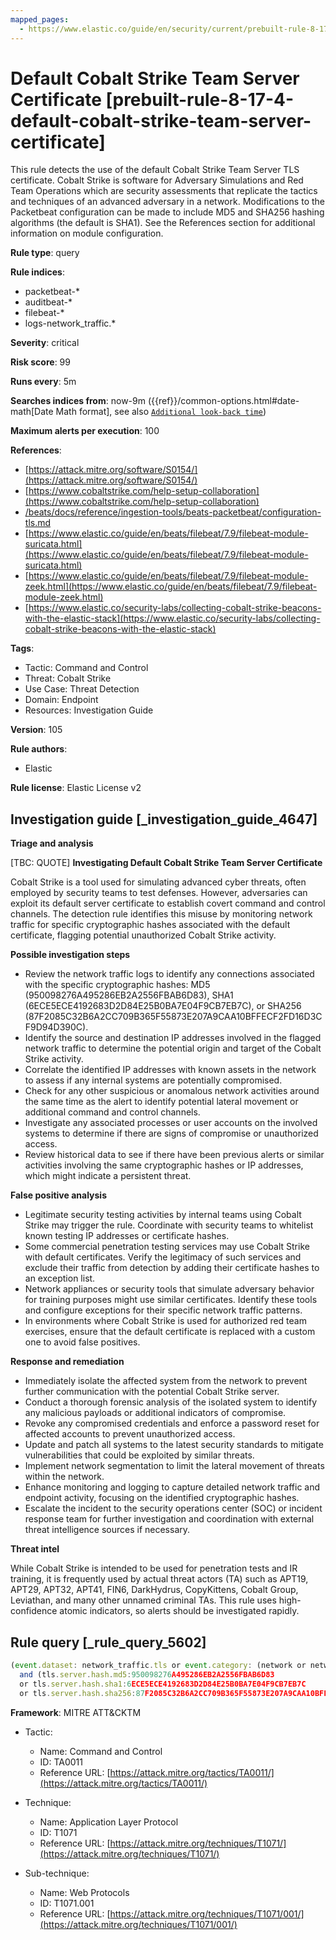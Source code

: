 ```yaml
---
mapped_pages:
  - https://www.elastic.co/guide/en/security/current/prebuilt-rule-8-17-4-default-cobalt-strike-team-server-certificate.html
---
```


# Default Cobalt Strike Team Server Certificate [prebuilt-rule-8-17-4-default-cobalt-strike-team-server-certificate]

This rule detects the use of the default Cobalt Strike Team Server TLS certificate. Cobalt Strike is software for Adversary Simulations and Red Team Operations which are security assessments that replicate the tactics and techniques of an advanced adversary in a network. Modifications to the Packetbeat configuration can be made to include MD5 and SHA256 hashing algorithms (the default is SHA1). See the References section for additional information on module configuration.

**Rule type**: query

**Rule indices**:

* packetbeat-*
* auditbeat-*
* filebeat-*
* logs-network_traffic.*

**Severity**: critical

**Risk score**: 99

**Runs every**: 5m

**Searches indices from**: now-9m ({{ref}}/common-options.html#date-math[Date Math format], see also [`Additional look-back time`](docs-content://solutions/security/detect-and-alert/create-detection-rule.md#rule-schedule))

**Maximum alerts per execution**: 100

**References**:

* [https://attack.mitre.org/software/S0154/](https://attack.mitre.org/software/S0154/)
* [https://www.cobaltstrike.com/help-setup-collaboration](https://www.cobaltstrike.com/help-setup-collaboration)
* [/beats/docs/reference/ingestion-tools/beats-packetbeat/configuration-tls.md](beats://docs/reference/packetbeat/configuration-tls.md)
* [https://www.elastic.co/guide/en/beats/filebeat/7.9/filebeat-module-suricata.html](https://www.elastic.co/guide/en/beats/filebeat/7.9/filebeat-module-suricata.html)
* [https://www.elastic.co/guide/en/beats/filebeat/7.9/filebeat-module-zeek.html](https://www.elastic.co/guide/en/beats/filebeat/7.9/filebeat-module-zeek.html)
* [https://www.elastic.co/security-labs/collecting-cobalt-strike-beacons-with-the-elastic-stack](https://www.elastic.co/security-labs/collecting-cobalt-strike-beacons-with-the-elastic-stack)

**Tags**:

* Tactic: Command and Control
* Threat: Cobalt Strike
* Use Case: Threat Detection
* Domain: Endpoint
* Resources: Investigation Guide

**Version**: 105

**Rule authors**:

* Elastic

**Rule license**: Elastic License v2

## Investigation guide [_investigation_guide_4647]

**Triage and analysis**

[TBC: QUOTE]
**Investigating Default Cobalt Strike Team Server Certificate**

Cobalt Strike is a tool used for simulating advanced cyber threats, often employed by security teams to test defenses. However, adversaries can exploit its default server certificate to establish covert command and control channels. The detection rule identifies this misuse by monitoring network traffic for specific cryptographic hashes associated with the default certificate, flagging potential unauthorized Cobalt Strike activity.

**Possible investigation steps**

* Review the network traffic logs to identify any connections associated with the specific cryptographic hashes: MD5 (950098276A495286EB2A2556FBAB6D83), SHA1 (6ECE5ECE4192683D2D84E25B0BA7E04F9CB7EB7C), or SHA256 (87F2085C32B6A2CC709B365F55873E207A9CAA10BFFECF2FD16D3CF9D94D390C).
* Identify the source and destination IP addresses involved in the flagged network traffic to determine the potential origin and target of the Cobalt Strike activity.
* Correlate the identified IP addresses with known assets in the network to assess if any internal systems are potentially compromised.
* Check for any other suspicious or anomalous network activities around the same time as the alert to identify potential lateral movement or additional command and control channels.
* Investigate any associated processes or user accounts on the involved systems to determine if there are signs of compromise or unauthorized access.
* Review historical data to see if there have been previous alerts or similar activities involving the same cryptographic hashes or IP addresses, which might indicate a persistent threat.

**False positive analysis**

* Legitimate security testing activities by internal teams using Cobalt Strike may trigger the rule. Coordinate with security teams to whitelist known testing IP addresses or certificate hashes.
* Some commercial penetration testing services may use Cobalt Strike with default certificates. Verify the legitimacy of such services and exclude their traffic from detection by adding their certificate hashes to an exception list.
* Network appliances or security tools that simulate adversary behavior for training purposes might use similar certificates. Identify these tools and configure exceptions for their specific network traffic patterns.
* In environments where Cobalt Strike is used for authorized red team exercises, ensure that the default certificate is replaced with a custom one to avoid false positives.

**Response and remediation**

* Immediately isolate the affected system from the network to prevent further communication with the potential Cobalt Strike server.
* Conduct a thorough forensic analysis of the isolated system to identify any malicious payloads or additional indicators of compromise.
* Revoke any compromised credentials and enforce a password reset for affected accounts to prevent unauthorized access.
* Update and patch all systems to the latest security standards to mitigate vulnerabilities that could be exploited by similar threats.
* Implement network segmentation to limit the lateral movement of threats within the network.
* Enhance monitoring and logging to capture detailed network traffic and endpoint activity, focusing on the identified cryptographic hashes.
* Escalate the incident to the security operations center (SOC) or incident response team for further investigation and coordination with external threat intelligence sources if necessary.

**Threat intel**

While Cobalt Strike is intended to be used for penetration tests and IR training, it is frequently used by actual threat actors (TA) such as APT19, APT29, APT32, APT41, FIN6, DarkHydrus, CopyKittens, Cobalt Group, Leviathan, and many other unnamed criminal TAs. This rule uses high-confidence atomic indicators, so alerts should be investigated rapidly.


## Rule query [_rule_query_5602]

```js
(event.dataset: network_traffic.tls or event.category: (network or network_traffic))
  and (tls.server.hash.md5:950098276A495286EB2A2556FBAB6D83
  or tls.server.hash.sha1:6ECE5ECE4192683D2D84E25B0BA7E04F9CB7EB7C
  or tls.server.hash.sha256:87F2085C32B6A2CC709B365F55873E207A9CAA10BFFECF2FD16D3CF9D94D390C)
```

**Framework**: MITRE ATT&CKTM

* Tactic:

    * Name: Command and Control
    * ID: TA0011
    * Reference URL: [https://attack.mitre.org/tactics/TA0011/](https://attack.mitre.org/tactics/TA0011/)

* Technique:

    * Name: Application Layer Protocol
    * ID: T1071
    * Reference URL: [https://attack.mitre.org/techniques/T1071/](https://attack.mitre.org/techniques/T1071/)

* Sub-technique:

    * Name: Web Protocols
    * ID: T1071.001
    * Reference URL: [https://attack.mitre.org/techniques/T1071/001/](https://attack.mitre.org/techniques/T1071/001/)



